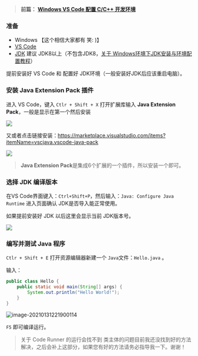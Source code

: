 > **前篇：** **[Windows VS Code 配置 C/C++ 开发环境](https://www.cnblogs.com/RioTian/p/13812319.html)**

### 准备

- Windows 【这个相信大家都有 笑: )】
- [VS Code](https://code.visualstudio.com/)
- [JDK](https://www.oracle.com/java/technologies/javase-downloads.html) 建议 JDK8以上（不包含JDK8，[关于 Windows环境下JDK安装与环境配置教程](https://www.cnblogs.com/liuhongfeng/p/4177568.html)）

提前安装好 VS Code 和 配置好 JDK环境（一般安装好JDK后应该重启电脑）。

### 安装 Java Extension Pack 插件

进入 VS Code，键入 `Ctlr + Shift + X` 打开扩展库输入 **Java Extension Pack**，一般是显示在第一个然后安装

![](https://gitee.com//riotian/blogimage/raw/master/img/20210131221440.png)

又或者点击链接安装：https://marketplace.visualstudio.com/items?itemName=vscjava.vscode-java-pack

![](https://gitee.com//riotian/blogimage/raw/master/img/20210131221525.png)

> **Java Extension Pack**是集成6个扩展的一个插件，所以安装一个即可。

### 选择 JDK 编译版本

在VS Code界面键入：`Ctrl+Shift+P`，然后输入：`Java: Configure Java Runtime` 进入页面确认 JDK是否导入能正常使用。

如果提前安装好 JDK 以后这里会显示当前 JDK版本号。

![](https://gitee.com//riotian/blogimage/raw/master/img/20210131221634.png)

### 编写并测试 Java 程序

`Ctlr + Shift + E` 打开资源编辑器新建一个 `Java`文件：`Hello.java` 。 

输入：

```java
public class Hello {
    public static void main(String[] args) {
        System.out.println("Hello World!");
    }
}
```

![image-20210131221900114](https://gitee.com//riotian/blogimage/raw/master/img/20210131221900.png)

`F5` 即可编译运行。

> 关于 Code Runner 的运行会找不到 类主体的问题目前我还没找到好的方法解决，之后会补上这部分，如果您有好的方法请务必指导我一下。谢谢！